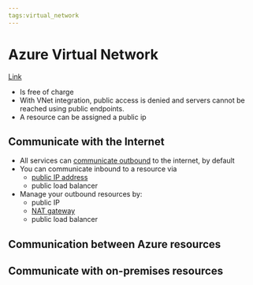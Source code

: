 ```yaml
---
tags:virtual_network
---
```


# Azure Virtual Network
[Link](https://learn.microsoft.com/en-us/azure/virtual-network/virtual-networks-overview)

- Is free of charge
- With VNet integration, public access is denied and servers cannot be reached using public endpoints.
- A resource can be assigned a public ip

## Communicate with the Internet
- All services can [communicate outbound](outbound_connection.md) to the internet, by default
- You can communicate inbound to a resource via
	- [public IP address](public_ip.md)
	- public load balancer
- Manage your outbound resources by:
	- public IP
	- [NAT gateway](nat_gateway.md)
	- public load balancer
## Communication between Azure resources
## Communicate with on-premises resources
